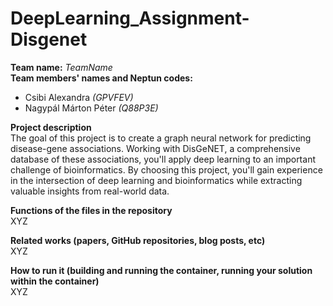 # DeepLearning_Assignment-Disgenet
**Team name:** *TeamName* <br>
**Team members' names and Neptun codes:** <br>
- Csibi Alexandra *(GPVFEV)*
- Nagypál Márton Péter *(Q88P3E)*

**Project description** <br>
The goal of this project is to create a graph neural network for predicting disease-gene associations. Working with DisGeNET, a comprehensive database of these associations, you'll apply deep learning to an important challenge of bioinformatics. By choosing this project, you'll gain experience in the intersection of deep learning and bioinformatics while extracting valuable insights from real-world data.

**Functions of the files in the repository** <br>
XYZ

**Related works (papers, GitHub repositories, blog posts, etc)** <br>
XYZ

**How to run it (building and running the container, running your solution within the container)** <br>
XYZ
